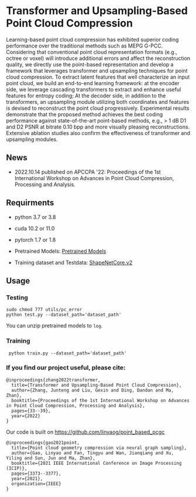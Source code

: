 # **Transformer and Upsampling-Based Point Cloud Compression**

Learning-based point cloud compression has exhibited superior coding performance over the traditional methods such as MEPG G-PCC. Considering that conventional point cloud representation formats (e.g., octree or voxel) will introduce additional errors and affect the reconstruction quality, we directly use the point-based representation and develop a framework that leverages transformer and upsampling techniques for point cloud compression. To extract latent features that well characterize an input point cloud, we build an end-to-end learning framework: at the encoder side, we leverage cascading transformers to extract and enhance useful features for entropy coding; At the decoder side, in addition to the transformers, an upsampling module utilizing both coordinates and features is devised to reconstruct the point cloud progressively. Experimental results demonstrate that the proposed method achieves the best coding performance against state-of-the-art point-based methods, e.g., > 1 dB D1 and D2 PSNR at bitrate 0.10 bpp and more visually pleasing reconstructions. Extensive ablation studies also confirm the effectiveness of transformer and upsampling modules.

## News

- 2022.10.14 published on APCCPA '22: Proceedings of the 1st International Workshop on Advances in Point Cloud Compression, Processing and Analysis.

## Requirments

- python 3.7 or 3.8


- cuda 10.2 or 11.0


- pytorch 1.7 or 1.8

- Pretrained Models: [Pretrained Models](https://drive.google.com/file/d/13M4T3WT1b9OwUQA7bd8vdbPomYQNIebu/view?usp=sharing)

- Training dataset and Testdata: [ShapeNetCore.v2](https://github.com/AnTao97/PointCloudDatasets)

## Usage

### Testing

```shell
sudo chmod 777 utils/pc_error
python test.py --dataset_path='dataset_path'
```

You can unzip pretrained models to `log`.

### Training

```shell
 python train.py --dataset_path='dataset_path'
```

### If you find our project useful, please cite:

```shell
@inproceedings{zhang2022transformer,
  title={Transformer and Upsampling-Based Point Cloud Compression},
  author={Zhang, Junteng and Liu, Gexin and Ding, Dandan and Ma, Zhan},
  booktitle={Proceedings of the 1st International Workshop on Advances in Point Cloud Compression, Processing and Analysis},
  pages={33--39},
  year={2022}
}
```

Our code is built on https://github.com/linyaog/point_based_pcgc

```shell
@inproceedings{gao2021point,
  title={Point cloud geometry compression via neural graph sampling},
  author={Gao, Linyao and Fan, Tingyu and Wan, Jianqiang and Xu, Yiling and Sun, Jun and Ma, Zhan},
  booktitle={2021 IEEE International Conference on Image Processing (ICIP)},
  pages={3373--3377},
  year={2021},
  organization={IEEE}
}
```

